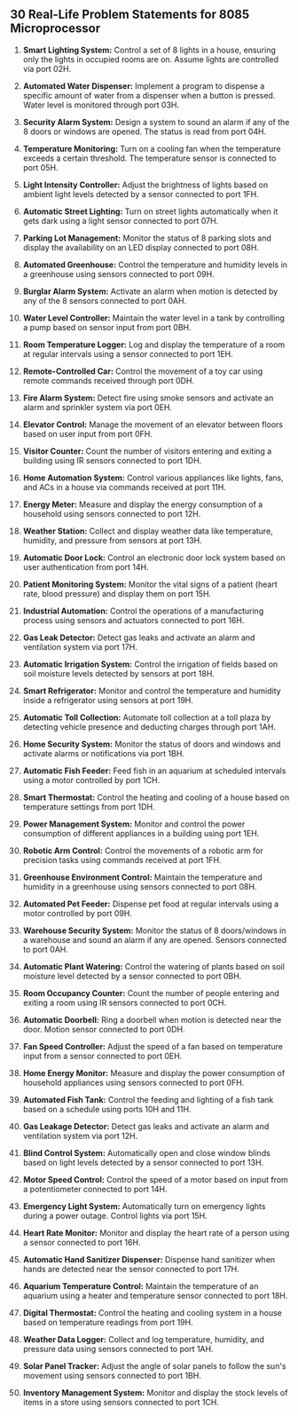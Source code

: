 ## 30 Real-Life Problem Statements for 8085 Microprocessor

1. **Smart Lighting System:**
   Control a set of 8 lights in a house, ensuring only the lights in occupied rooms are on. Assume lights are controlled via port 02H.

2. **Automated Water Dispenser:**
   Implement a program to dispense a specific amount of water from a dispenser when a button is pressed. Water level is monitored through port 03H.

3. **Security Alarm System:**
   Design a system to sound an alarm if any of the 8 doors or windows are opened. The status is read from port 04H.

4. **Temperature Monitoring:**
   Turn on a cooling fan when the temperature exceeds a certain threshold. The temperature sensor is connected to port 05H.

5. **Light Intensity Controller:**
    Adjust the brightness of lights based on ambient light levels detected by a sensor connected to port 1FH.

6. **Automatic Street Lighting:**
   Turn on street lights automatically when it gets dark using a light sensor connected to port 07H.

7. **Parking Lot Management:**
   Monitor the status of 8 parking slots and display the availability on an LED display connected to port 08H.

8. **Automated Greenhouse:**
   Control the temperature and humidity levels in a greenhouse using sensors connected to port 09H.

9. **Burglar Alarm System:**
   Activate an alarm when motion is detected by any of the 8 sensors connected to port 0AH.

10. **Water Level Controller:**
    Maintain the water level in a tank by controlling a pump based on sensor input from port 0BH.

11. **Room Temperature Logger:**
    Log and display the temperature of a room at regular intervals using a sensor connected to port 1EH.

12. **Remote-Controlled Car:**
    Control the movement of a toy car using remote commands received through port 0DH.

13. **Fire Alarm System:**
    Detect fire using smoke sensors and activate an alarm and sprinkler system via port 0EH.

14. **Elevator Control:**
    Manage the movement of an elevator between floors based on user input from port 0FH.

15. **Visitor Counter:**
    Count the number of visitors entering and exiting a building using IR sensors connected to port 1DH.

16. **Home Automation System:**
    Control various appliances like lights, fans, and ACs in a house via commands received at port 11H.

17. **Energy Meter:**
    Measure and display the energy consumption of a household using sensors connected to port 12H.

18. **Weather Station:**
    Collect and display weather data like temperature, humidity, and pressure from sensors at port 13H.

19. **Automatic Door Lock:**
    Control an electronic door lock system based on user authentication from port 14H.

20. **Patient Monitoring System:**
    Monitor the vital signs of a patient (heart rate, blood pressure) and display them on port 15H.

21. **Industrial Automation:**
    Control the operations of a manufacturing process using sensors and actuators connected to port 16H.

22. **Gas Leak Detector:**
    Detect gas leaks and activate an alarm and ventilation system via port 17H.

23. **Automatic Irrigation System:**
    Control the irrigation of fields based on soil moisture levels detected by sensors at port 18H.

24. **Smart Refrigerator:**
    Monitor and control the temperature and humidity inside a refrigerator using sensors at port 19H.

25. **Automatic Toll Collection:**
    Automate toll collection at a toll plaza by detecting vehicle presence and deducting charges through port 1AH.

26. **Home Security System:**
    Monitor the status of doors and windows and activate alarms or notifications via port 1BH.

27. **Automatic Fish Feeder:**
    Feed fish in an aquarium at scheduled intervals using a motor controlled by port 1CH.

28. **Smart Thermostat:**
    Control the heating and cooling of a house based on temperature settings from port 1DH.

29. **Power Management System:**
    Monitor and control the power consumption of different appliances in a building using port 1EH.

30. **Robotic Arm Control:**
    Control the movements of a robotic arm for precision tasks using commands received at port 1FH.

31. **Greenhouse Environment Control:**
    Maintain the temperature and humidity in a greenhouse using sensors connected to port 08H.

32. **Automated Pet Feeder:**
    Dispense pet food at regular intervals using a motor controlled by port 09H.

33. **Warehouse Security System:**
    Monitor the status of 8 doors/windows in a warehouse and sound an alarm if any are opened. Sensors connected to port 0AH.

34. **Automatic Plant Watering:**
    Control the watering of plants based on soil moisture level detected by a sensor connected to port 0BH.

35. **Room Occupancy Counter:**
    Count the number of people entering and exiting a room using IR sensors connected to port 0CH.

36. **Automatic Doorbell:**
    Ring a doorbell when motion is detected near the door. Motion sensor connected to port 0DH.

37. **Fan Speed Controller:**
    Adjust the speed of a fan based on temperature input from a sensor connected to port 0EH.

38. **Home Energy Monitor:**
    Measure and display the power consumption of household appliances using sensors connected to port 0FH.

39. **Automated Fish Tank:**
    Control the feeding and lighting of a fish tank based on a schedule using ports 10H and 11H.

40. **Gas Leakage Detector:**
    Detect gas leaks and activate an alarm and ventilation system via port 12H.

41. **Blind Control System:**
    Automatically open and close window blinds based on light levels detected by a sensor connected to port 13H.

42. **Motor Speed Control:**
    Control the speed of a motor based on input from a potentiometer connected to port 14H.

43. **Emergency Light System:**
    Automatically turn on emergency lights during a power outage. Control lights via port 15H.

44. **Heart Rate Monitor:**
    Monitor and display the heart rate of a person using a sensor connected to port 16H.

45. **Automatic Hand Sanitizer Dispenser:**
    Dispense hand sanitizer when hands are detected near the sensor connected to port 17H.

46. **Aquarium Temperature Control:**
    Maintain the temperature of an aquarium using a heater and temperature sensor connected to port 18H.

47. **Digital Thermostat:**
    Control the heating and cooling system in a house based on temperature readings from port 19H.

48. **Weather Data Logger:**
    Collect and log temperature, humidity, and pressure data using sensors connected to port 1AH.

49. **Solar Panel Tracker:**
    Adjust the angle of solar panels to follow the sun's movement using sensors connected to port 1BH.

50. **Inventory Management System:**
    Monitor and display the stock levels of items in a store using sensors connected to port 1CH.
